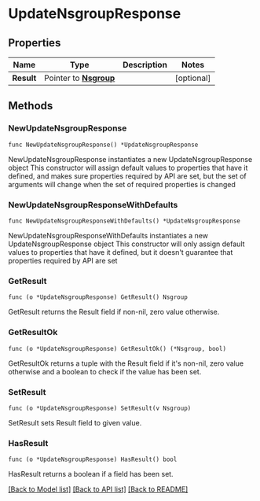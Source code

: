 # UpdateNsgroupResponse

## Properties

Name | Type | Description | Notes
------------ | ------------- | ------------- | -------------
**Result** | Pointer to [**Nsgroup**](Nsgroup.md) |  | [optional] 

## Methods

### NewUpdateNsgroupResponse

`func NewUpdateNsgroupResponse() *UpdateNsgroupResponse`

NewUpdateNsgroupResponse instantiates a new UpdateNsgroupResponse object
This constructor will assign default values to properties that have it defined,
and makes sure properties required by API are set, but the set of arguments
will change when the set of required properties is changed

### NewUpdateNsgroupResponseWithDefaults

`func NewUpdateNsgroupResponseWithDefaults() *UpdateNsgroupResponse`

NewUpdateNsgroupResponseWithDefaults instantiates a new UpdateNsgroupResponse object
This constructor will only assign default values to properties that have it defined,
but it doesn't guarantee that properties required by API are set

### GetResult

`func (o *UpdateNsgroupResponse) GetResult() Nsgroup`

GetResult returns the Result field if non-nil, zero value otherwise.

### GetResultOk

`func (o *UpdateNsgroupResponse) GetResultOk() (*Nsgroup, bool)`

GetResultOk returns a tuple with the Result field if it's non-nil, zero value otherwise
and a boolean to check if the value has been set.

### SetResult

`func (o *UpdateNsgroupResponse) SetResult(v Nsgroup)`

SetResult sets Result field to given value.

### HasResult

`func (o *UpdateNsgroupResponse) HasResult() bool`

HasResult returns a boolean if a field has been set.


[[Back to Model list]](../README.md#documentation-for-models) [[Back to API list]](../README.md#documentation-for-api-endpoints) [[Back to README]](../README.md)


